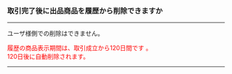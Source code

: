 <h3>取引完了後に出品商品を履歴から削除できますか</h3>
<hr>

ユーザ様側での削除はできません。

<font color="ff0000">履歴の商品表示期間は、取引成立から120日間です 。  
120日後に自動削除されます。</font>
<hr>